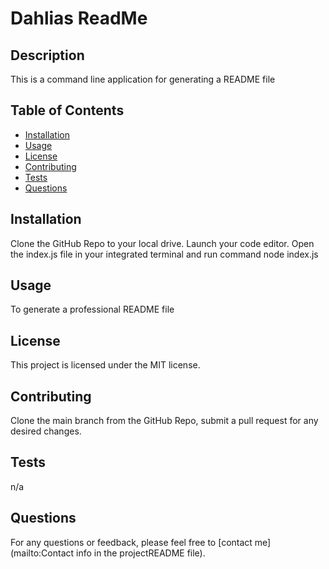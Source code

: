 
# Dahlias ReadMe

## Description
This is a command line application for generating a README file

## Table of Contents
- [Installation](#installation)
- [Usage](#usage)
- [License](#license)
- [Contributing](#contributing)
- [Tests](#tests)
- [Questions](#questions)

## Installation
Clone the GitHub Repo to your local drive. Launch your code editor. Open the index.js file in your integrated terminal and run command node index.js

## Usage
To generate a professional README file

## License
This project is licensed under the MIT license.

## Contributing
Clone the main branch from the GitHub Repo, submit a pull request for any desired changes.

## Tests
n/a

## Questions
For any questions or feedback, please feel free to [contact me](mailto:Contact info in the projectREADME file).
